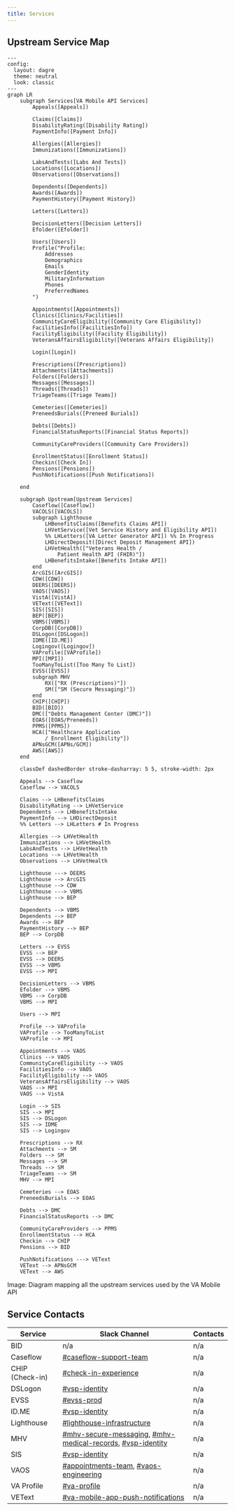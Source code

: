 ```yaml
---
title: Services
---
```


## Upstream Service Map

```mermaid
---
config:
  layout: dagre
  theme: neutral
  look: classic
---
graph LR
    subgraph Services[VA Mobile API Services]
        Appeals([Appeals])

        Claims([Claims])
        DisabilityRating([Disability Rating])
        PaymentInfo([Payment Info])

        Allergies([Allergies])
        Immunizations([Immunizations])

        LabsAndTests([Labs And Tests])
        Locations([Locations])
        Observations([Observations])

        Dependents([Dependents])
        Awards([Awards])
        PaymentHistory([Payment History])

        Letters([Letters])

        DecisionLetters([Decision Letters])
        Efolder([Efolder])

        Users([Users])
        Profile("Profile:
            Addresses
            Demographics
            Emails
            GenderIdentity
            MilitaryInformation
            Phones
            PreferredNames
        ")

        Appointments([Appointments])
        Clinics([Clinics/Facilities])
        CommunityCareEligibility([Community Care Eligibility])
        FacilitiesInfo([FacilitiesInfo])
        FacilityEligibility([Facility Eligibility])
        VeteransAffairsEligibility([Veterans Affairs Eligibility])

        Login([Login])

        Prescriptions([Prescriptions])
        Attachments([Attachments])
        Folders([Folders])
        Messages([Messages])
        Threads([Threads])
        TriageTeams([Triage Teams])

        Cemeteries([Cemeteries])
        PreneedsBurials([Preneed Burials])

        Debts([Debts])
        FinancialStatusReports([Financial Status Reports])

        CommunityCareProviders([Community Care Providers])

        EnrollmentStatus([Enrollment Status])
        Checkin([Check In])
        Pensions([Pensions])
        PushNotifications([Push Notifications])

    end
    
    subgraph Upstream[Upstream Services]
        Caseflow([Caseflow])
        VACOLS([VACOLS])
        subgraph Lighthouse
            LHBenefitsClaims([Benefits Claims API])
            LHVetService([Vet Service History and Eligibility API])
            %% LHLetters([VA Letter Generator API]) %% In Progress
            LHDirectDeposit([Direct Deposit Management API])
            LHVetHealth(["Veterans Health /
                Patient Health API (FHIR)"])
            LHBenefitsIntake([Benefits Intake API])
        end
        ArcGIS([ArcGIS])
        CDW([CDW])
        DEERS([DEERS])
        VAOS([VAOS])
        VistA([VistA])
        VEText([VEText])
        SIS([SIS])
        BEP([BEP])
        VBMS([VBMS])
        CorpDB([CorpDB])
        DSLogon([DSLogon])
        IDME([ID.ME])
        Logingov([Logingov])
        VAProfile([VAProfile])
        MPI([MPI])
        TooManyToList([Too Many To List])
        EVSS([EVSS])
        subgraph MHV
            RX(["RX (Prescriptions)"])
            SM(["SM (Secure Messaging)"])
        end
        CHIP([CHIP])
        BID([BID])
        DMC(["Debts Management Center (DMC)"])
        EOAS([EOAS/Preneeds])
        PPMS([PPMS])
        HCA(["Healthcare Application
            / Enrollment Eligibility"])
        APNsGCM([APNs/GCM])
        AWS([AWS])
    end

    classDef dashedBorder stroke-dasharray: 5 5, stroke-width: 2px
    
    Appeals --> Caseflow
    Caseflow --> VACOLS

    Claims --> LHBenefitsClaims
    DisabilityRating --> LHVetService
    Dependents --> LHBenefitsIntake
    PaymentInfo --> LHDirectDeposit
    %% Letters --> LHLetters # In Progress

    Allergies --> LHVetHealth
    Immunizations --> LHVetHealth
    LabsAndTests --> LHVetHealth
    Locations --> LHVetHealth
    Observations --> LHVetHealth

    Lighthouse ---> DEERS
    Lighthouse --> ArcGIS
    Lighthouse --> CDW
    Lighthouse ---> VBMS
    Lighthouse --> BEP

    Dependents --> VBMS
    Dependents --> BEP
    Awards --> BEP
    PaymentHistory --> BEP
    BEP --> CorpDB

    Letters --> EVSS
    EVSS --> BEP
    EVSS --> DEERS
    EVSS --> VBMS
    EVSS --> MPI
    
    DecisionLetters --> VBMS
    Efolder --> VBMS
    VBMS --> CorpDB
    VBMS --> MPI

    Users --> MPI
    
    Profile --> VAProfile
    VAProfile --> TooManyToList
    VAProfile --> MPI

    Appointments --> VAOS
    Clinics --> VAOS
    CommunityCareEligibility --> VAOS
    FacilitiesInfo --> VAOS
    FacilityEligibility --> VAOS
    VeteransAffairsEligibility --> VAOS
    VAOS --> MPI
    VAOS --> VistA
    
    Login --> SIS
    SIS --> MPI
    SIS --> DSLogon
    SIS --> IDME
    SIS --> Logingov
    
    Prescriptions --> RX
    Attachments --> SM
    Folders --> SM
    Messages --> SM
    Threads --> SM
    TriageTeams --> SM
    MHV --> MPI

    Cemeteries --> EOAS
    PreneedsBurials --> EOAS

    Debts --> DMC
    FinancialStatusReports --> DMC

    CommunityCareProviders --> PPMS
    EnrollmentStatus --> HCA
    Checkin --> CHIP
    Pensions --> BID
    
    PushNotifications ---> VEText
    VEText --> APNsGCM
    VEText --> AWS

```
Image: Diagram mapping all the upstream services used by the VA Mobile API

## Service Contacts

| Service    | Slack Channel                                                                                                                                                                                         | Contacts                                  |
| ---------- | ----------------------------------------------------------------------------------------------------------------------------------------------------------------------------------------------------- | ----------------------------------------- |
| BID   | n/a                                                                                                                                 | n/a                                       |
| Caseflow   | [#caseflow-support-team](https://dsva.slack.com/archives/C0200QGKPKR)                                                                                                                                 | n/a                                       |
| CHIP (Check-in)   | [#check-in-experience](https://dsva.slack.com/archives/C022AC2STBM)                                                                                                                                   | n/a                                       |
| DSLogon    | [#vsp-identity](https://dsva.slack.com/archives/CSFV4QTKN)                                                                                                                                            | n/a                                       |
| EVSS       | [#evss-prod](https://dsva.slack.com/archives/C8R3JS8BU)                                                                                                                                               | n/a                                       |
| ID.ME      | [#vsp-identity](https://dsva.slack.com/archives/CSFV4QTKN)                                                                                                                                            | n/a                                       |
| Lighthouse | [#lighthouse-infrastructure](https://dsva.slack.com/archives/C013VCQKSE7)                                                                                                                             | n/a                                       |
| MHV        | [#mhv-secure-messaging](https://dsva.slack.com/archives/C03ECSBGSKX), [#mhv-medical-records](https://dsva.slack.com/archives/C03Q2UQL1AS), [#vsp-identity](https://dsva.slack.com/archives/CSFV4QTKN) | n/a                                       |
| SIS        | [#vsp-identity](https://dsva.slack.com/archives/CSFV4QTKN)                                                                                                                                            | n/a                                       |
| VAOS       | [#appointments-team](https://dsva.slack.com/archives/CMNQT72LX), [#vaos-engineering](https://dsva.slack.com/archives/C023EFZPX4K)                                                                     | n/a                                       |
| VA Profile | [#va-profile](https://dsva.slack.com/archives/C7TE0PFTL)                                                                                                                                              | n/a                                       |
| VEText     | [#va-mobile-app-push-notifications](https://dsva.slack.com/archives/C01CSM3EZGT)                                                                                                                      | n/a                                       |
